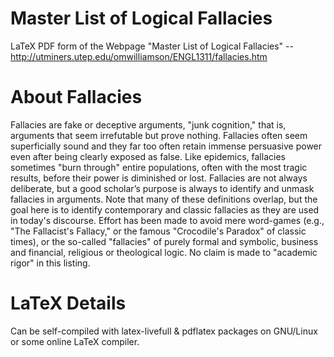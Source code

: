 # Master List of Logical Fallacies
LaTeX PDF form of the Webpage "Master List of Logical Fallacies" -- http://utminers.utep.edu/omwilliamson/ENGL1311/fallacies.htm

# About Fallacies
Fallacies are fake or deceptive arguments, "junk cognition," that is, arguments that seem irrefutable but prove nothing. Fallacies often seem superficially sound and they far too often retain immense persuasive power even after being clearly exposed as false. Like epidemics, fallacies sometimes "burn through" entire populations, often with the most tragic results, before their power is diminished or lost. Fallacies are not always deliberate, but a good scholar’s purpose is always to identify and unmask fallacies in arguments. Note that many of these definitions overlap, but the goal here is to identify contemporary and classic fallacies as they are used in today's discourse. Effort has been made to avoid mere word-games (e.g., "The Fallacist's Fallacy," or the famous "Crocodile's Paradox" of classic times), or the so-called "fallacies" of purely formal and symbolic, business and financial, religious or theological logic.  No claim is made to "academic rigor" in this listing.

# LaTeX Details
Can be self-compiled with latex-livefull & pdflatex packages on GNU/Linux or some online LaTeX compiler.

